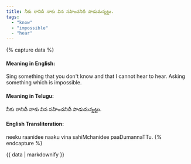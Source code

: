 ```yaml
---
title: నీకు రానిదీ నాకు విన సహించనిదీ పాడుమన్నట్టు.
tags:
  - "know"
  - "impossible"
  - "hear"
---
```


{% capture data %}
#### Meaning in English:
Sing something that you don't know and that I cannot hear to hear.
Asking something which is impossible.

#### Meaning in Telugu:
నీకు రానిదీ నాకు విన సహించనిదీ పాడుమన్నట్టు.

#### English Transliteration:
neeku raanidee naaku vina sahiMchanidee paaDumannaTTu.
{% endcapture %}

<div class="notice">{{ data | markdownify }}</div>

